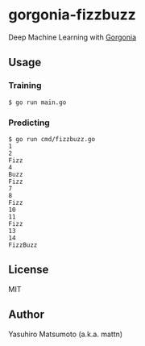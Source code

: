 # gorgonia-fizzbuzz

Deep Machine Learning with [Gorgonia](https://gorgonia.org/)

## Usage

### Training

```
$ go run main.go
```

### Predicting

```
$ go run cmd/fizzbuzz.go
1
2
Fizz
4
Buzz
Fizz
7
8
Fizz
10
11
Fizz
13
14
FizzBuzz
```

## License

MIT

## Author

Yasuhiro Matsumoto (a.k.a. mattn)
